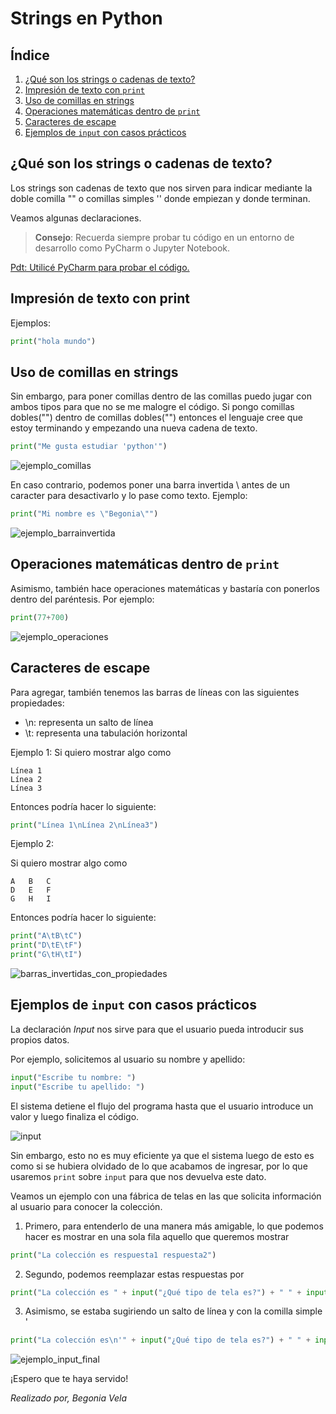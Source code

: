 # Strings en Python  

## Índice
1. [¿Qué son los strings o cadenas de texto?](#qué-son-los-strings-o-cadenas-de-texto)
2. [Impresión de texto con `print`](#impresión-de-texto-con-print)
3. [Uso de comillas en strings](#uso-de-comillas-en-strings)
4. [Operaciones matemáticas dentro de `print`](#operaciones-matemáticas-dentro-de-print)
5. [Caracteres de escape](#caracteres-de-escape)
6. [Ejemplos de `input` con casos prácticos](#ejemplos-de-input-con-casos-prácticos)

## ¿Qué son los strings o cadenas de texto?
Los strings son cadenas de texto que nos sirven para indicar mediante la doble comilla "" o comillas simples '' donde empiezan y donde terminan.

Veamos algunas declaraciones.

> **Consejo**: Recuerda siempre probar tu código en un entorno de desarrollo como PyCharm o Jupyter Notebook.

[Pdt: Utilicé PyCharm para probar el código.](https://www.jetbrains.com/es-es/pycharm/download/?section=windows)

## Impresión de texto con print

Ejemplos:
```python
print("hola mundo")
```
## Uso de comillas en strings

Sin embargo, para poner comillas dentro de las comillas puedo jugar con ambos tipos para que no se me malogre el código. Si pongo comillas dobles("") dentro de comillas dobles("") entonces el lenguaje cree que estoy terminando y empezando una nueva cadena de texto.

```python
print("Me gusta estudiar 'python'")
```
![ejemplo_comillas](comillas.png)

En caso contrario, podemos poner una barra invertida \ antes de un caracter para desactivarlo y lo pase como texto. Ejemplo:
```python
print("Mi nombre es \"Begonia\"")
```
![ejemplo_barrainvertida](barrainvertida.png)

## Operaciones matemáticas dentro de `print`
Asimismo, también hace operaciones matemáticas y bastaría con ponerlos dentro del paréntesis. Por ejemplo:
```Python
print(77+700)
```
![ejemplo_operaciones](operaciones.png)


## Caracteres de escape
Para agregar, también tenemos las barras de líneas con las siguientes propiedades:


- \n: representa un salto de línea
- \t: representa una tabulación horizontal

Ejemplo 1:
Si quiero mostrar algo como
```
Línea 1
Línea 2
Línea 3
```
Entonces podría hacer lo siguiente:
```python
print("Línea 1\nLínea 2\nLínea3")
```

Ejemplo 2:

Si quiero mostrar algo como
```
A   B   C
D   E   F
G   H   I
```
Entonces podría hacer lo siguiente:
```python
print("A\tB\tC")
print("D\tE\tF")
print("G\tH\tI")
```
![barras_invertidas_con_propiedades](binvertida_con_propiedades.png)



## Ejemplos de `input` con casos prácticos
La declaración *Input* nos sirve para que el usuario pueda introducir sus propios datos.

Por ejemplo, solicitemos al usuario su nombre y apellido:

```python
input("Escribe tu nombre: ")
input("Escribe tu apellido: ")
```
El sistema detiene el flujo del programa hasta que el usuario introduce un valor y luego finaliza el código.

![input](input.png)

Sin embargo, esto no es muy eficiente ya que el sistema luego de esto es como si se hubiera olvidado de lo que acabamos de ingresar, por lo que usaremos `print` sobre `input` para que nos devuelva este dato.


Veamos un ejemplo con una fábrica de telas en las que solicita información al usuario para conocer la colección.

1. Primero, para entenderlo de una manera más amigable, lo que podemos hacer es mostrar en una sola fila aquello que queremos mostrar
```python
print("La colección es respuesta1 respuesta2")
```

2. Segundo, podemos reemplazar estas respuestas por 
```python
print("La colección es " + input("¿Qué tipo de tela es?") + " " + input("¿En qué año se salió esta tela?"))
```

3. Asimismo, se estaba sugiriendo un salto de línea y con la comilla simple ' 
```python
print("La colección es\n'" + input("¿Qué tipo de tela es?") + " " + input("¿En qué año se salió esta tela?") + "'\n¡Gracias por consultar!")
```
![ejemplo_input_final](ejemplo_final.png)

¡Espero que te haya servido!

*Realizado por, Begonia Vela*
